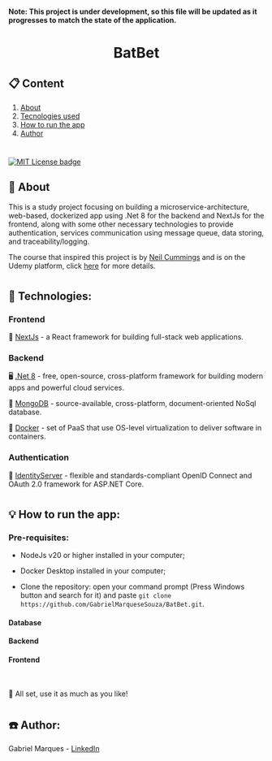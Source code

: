 #### Note: This project is under development, so this file will be updated as it progresses to match the state of the application.

<h1 align="center">BatBet</h1>

<h2 style="border-bottom: none;">📋 Content</h2>

1. <a href="#intro">About</a><br>
2. <a href="#stack">Tecnologies used</a><br>
3. <a href="#howto">How to run the app</a><br>
4. <a href="#author">Author</a>

#

[![MIT License badge](https://img.shields.io/badge/license-MIT-green 'MIT License')](https://github.com/GabrielMarqueseSouza/BatBet/blob/master/LICENSE)

<div id="intro">
<h2 style="border-bottom: none;">📜 About</h2>

This is a study project focusing on building a microservice-architecture, web-based, dockerized app using .Net 8 for the backend and NextJs for the frontend, along with some other necessary technologies to provide authentication, services communication using message queue, data storing, and traceability/logging.

The course that inspired this project is by <a href="https://www.linkedin.com/in/necummings/" target="_blank" title="Go to Neil's profile">Neil Cummings</a> and is on the Udemy platform, click <a href="https://www.udemy.com/share/109an03@mAYIP-RGajbT2JisskZrYmW8v_CTRgrZTJlmF3JCzek1nHonFltCcjGYCSrup9GSWg==/" target="_blank" title="Go to course details">here</a> for more details.

</div>

#

<div id="stack">
<h2 style="border-bottom: none;">🔧 Technologies:</h2>

<h3>Frontend</h3>

🔼 <a href="https://nextjs.org/" target="_blank" title="Go to nextjs.org">NextJs</a> - a React framework for building full-stack web applications.

<h3>Backend</h3>

🖥️ <a href="https://dotnet.microsoft.com/en-us/" target="_blank" title="Go to dotnet.microsoft.com">.Net 8</a> - free, open-source, cross-platform framework for building modern apps and powerful cloud services.

🍃 <a href="https://www.mongodb.com/" target="_blank" title="Go to mongodb.com">MongoDB</a> - source-available, cross-platform, document-oriented NoSql database.

🐋 <a href="https://www.docker.com/" target="_blank" title="Go to docker.com">Docker</a> - set of PaaS that use OS-level virtualization to deliver software in containers.

<h3>Authentication</h3>

🔐 <a href="https://duendesoftware.com/products/identityserver" title="Go to duendesoftware.com">IdentityServer</a> - flexible and standards-compliant OpenID Connect and OAuth 2.0 framework for ASP.NET Core.

</div>

#

<div id="howto">

<h2 style="border-bottom: none;">💡 How to run the app:</h2>

<h3>Pre-requisites:</h3>

- NodeJs v20 or higher installed in your computer;

- Docker Desktop installed in your computer;

- Clone the repository: open your command prompt (Press Windows button and search for it) and paste `git clone https://github.com/GabrielMarqueseSouza/BatBet.git`.

<h4>Database</h4>

>

<h4>Backend</h4>

>

<h4>Frontend</h4>

>

</div><br>

🚀 All set, use it as much as you like!

#

<h2 style="border-bottom: none;" id="author">☎️ Author:</h2>
Gabriel Marques - <a href="https://www.linkedin.com/in/gabrielmarquesesouza/" target="_blank" title="Author LinkedIn profile">LinkedIn</a>
